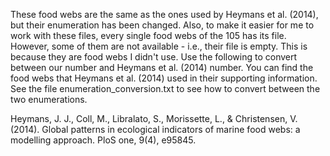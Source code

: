 These food webs are the same as the ones used by Heymans et al. (2014), but their enumeration has been changed. Also, to make it easier for me to work with these files, every single food webs of the 105 has its file. However, some of them are not available - i.e., their file is empty. This is because they are food webs I didn't use. Use the following to convert between our number and Heymans et al. (2014) number. You can find the food webs that Heymans et al. (2014) used in their supporting information. See the file enumeration_conversion.txt to see how to convert between the two enumerations.

Heymans, J. J., Coll, M., Libralato, S., Morissette, L., & Christensen, V. (2014). Global patterns in ecological indicators of marine food webs: a modelling approach. PloS one, 9(4), e95845.